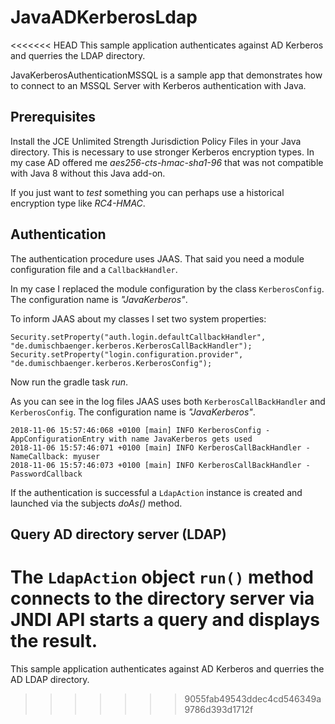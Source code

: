 # JavaADKerberosLdap

<<<<<<< HEAD
This sample application authenticates against AD Kerberos and querries the LDAP directory.

JavaKerberosAuthenticationMSSQL is a sample app that demonstrates how to connect to an MSSQL Server with Kerberos authentication with Java.


## Prerequisites

Install the JCE Unlimited Strength Jurisdiction Policy Files in your Java directory. This is necessary to use stronger Kerberos encryption types. In my case AD offered me _aes256-cts-hmac-sha1-96_ that was not compatible with Java 8 without this Java add-on.

If you just want to *test* something you can perhaps use a historical encryption type like _RC4-HMAC_. 

## Authentication


The authentication procedure uses JAAS. That said you need a module configuration file and a `CallbackHandler`.

In my case I replaced the module configuration by the class `KerberosConfig`. The configuration name is _"JavaKerberos"_.

To inform JAAS about my classes I set two system properties:

```
Security.setProperty("auth.login.defaultCallbackHandler", "de.dumischbaenger.kerberos.KerberosCallBackHandler");
Security.setProperty("login.configuration.provider", "de.dumischbaenger.kerberos.KerberosConfig");
```

Now run the gradle task _run_. 


As you can see in the log files JAAS uses both `KerberosCallBackHandler` and `KerberosConfig`. The configuration name is _"JavaKerberos"_.

```
2018-11-06 15:57:46:068 +0100 [main] INFO KerberosConfig - AppConfigurationEntry with name JavaKerberos gets used
2018-11-06 15:57:46:071 +0100 [main] INFO KerberosCallBackHandler - NameCallback: myuser
2018-11-06 15:57:46:073 +0100 [main] INFO KerberosCallBackHandler - PasswordCallback
```

If the authentication is successful a `LdapAction` instance is created and launched via the subjects _doAs()_ method.


## Query AD directory server (LDAP)

The `LdapAction` object `run()` method connects to the directory server via JNDI API starts a query and displays the result. 
=======
This sample application authenticates against AD Kerberos and querries the AD LDAP directory.
>>>>>>> 9055fab49543ddec4cd546349a9786d393d1712f
